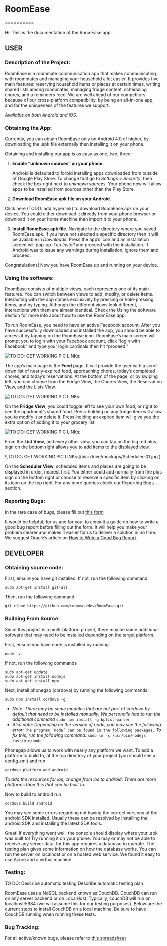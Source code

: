 # RoomEase
==========

Hi! This is the documentation of the RoomEase app.

## USER

### Description of the Project:
RoomEase is a roommate communication app that makes communicating with roommates and managing your household a lot easier. It provides five main features: reserving household items or places at certain times, writing shared lists among roommates, managing fridge content, scheduling chores, and a reminders feed. We are well ahead of our competitors because of our cross-platform compatibility, by being an all-in-one app, and for the uniqueness of the features we support. 

*Available on both Android and iOS.*

### Obtaining the App: 
Currently, you can obtain RoomEase only on Android 4.0 of higher, by downloading the .apk file externally then installing it on your phone.

Obtaining and installing our app is as easy as one, two, three:

1. **Enable “unknown sources” on your phone.**

   Android is defaulted to forbid installing apps downloaded from outside of Google Play Store. To change that go to *Settings >          Security*, then check the box right next to *unknown sources.* Your phone now will allow apps to be installed from sources other       than the Play Store.

2.  **Download RoomEase.apk file on your Android.**

   Click here (TODO: add hyperlink) to download RoomEase.apk on your device. You could either download it directly from your phone browser or download it on your home machine then import it to your phone.

3.  **Install RoomEase.apk file.**
   Navigate to the directory where you saved RoomEase.apk. If you have not selected a specific directory then it will be available in *Downloads.* Press the app’s icon and an installation screen will pop-up. Tap *Install* and proceed with the installation. If Android was to issue any warnings during installation, ignore them and proceed.

Congratulations! Now you have RoomEase up and running on your device.

### Using the software: 

RoomEase consists of multiple views, each represents one of its main features. You can switch between views to add, modify, or delete items. Interacting with the app comes exclusively by pressing or hold-pressing items, and by typing. Although the different views look different, interactions with them are almost identical. Check the Using the software section for more info about how to use the RoomEase app.

To run RoomEase, you need to have an active Facebook account. After you have successfully downloaded and installed the app, you
should be able to access it by tapping on the RoomEase icon. RoomEase’s main screen will prompt you to login with your Facebook       account, click “login with Facebook” and type your login cardinals then hit “proceed.”  

![TO DO: GET WORKING PIC LINKs:](https://drive.google.com/file/d/0B90H4BTOhXjoaDN6ck5hZXNxWTA/view?usp=sharing)

The app’s main page is the **Feed** page. It will provide the user with a scroll-down list of nearly-expired food, approaching chores, today’s completed chores, and today’s reservations. At the bottom of the page, or by swiping left, you can choose from the Fridge View, the Chores View, the Reservation View, and the Lists View.

![TO DO: GET WORKING PIC LINKs:](drive/mockups/Fridge-01.jpg)

On the **Fridge View**, you could toggle left to see your own food, or right to see the apartment’s shared food. Press-holding on any fridge item will allow you to modify it or delete it. Press-holding an expired item will give you the extra option of adding it to your grocery list.

![TO DO: GET WORKING PIC LINKs:](drive/mockups/List-01.jpg)

From the **List View**, and every other view, you can tap on the big red plus sign on the bottom right allows you to add items to the displayed view.

![TO DO: GET WORKING PIC LINKs:](pic: drive/mockups/Scheduler-01.jpg )

On the **Scheduler View**, scheduled items and places are going to be displayed in order, nearest first. You either could add normally from the plus sign on the bottom right or choose to reserve a specific item by clicking on its icon on the top right.
For any more queries check our Reporting Bugs section.

### Reporting Bugs: 

In the rare case of bugs, please fill out [this form](https://docs.google.com/forms/d/1WoumJ1cuiM6K2ZyKYfMbsn028SNex2NL8RquFs0IH9I/edit)

It would be helpful, for us and for you, to consult a guide on how to write a good bug report before filling out the form. It will help you make your problem clearer and makes it easier for us to deliver a solution in no time. We suggest Oracle’s article on [How to Write a Good Bug Report](http://www.oracle.com/technetwork/articles/javase/bugreport-howto-135155.html). 





## DEVELOPER

### Obtaining source code:

First, ensure you have git installed. If not, run the following command: 
```
sudo apt-get install git-all
```
Then, run the following command: 
```
git clone https://github.com/roomeasedev/RoomEase.git
```


### Building From Source:
Since this project is a multi-platform project, there may be some additional
software that may need to be installed depending on the target platform.

First, ensure you have node.js installed by running
```
node -v
```
If not, run the following commands
```
sudo apt-get update
sudo apt-get install nodejs
sudo apt-get install npm
```
Next, install phonegap (cordova) by running the following commands:
```
sudo npm install cordova -g
```
* *Note: There may be some modules that are not part of cordova by default that need to be installed manually.*
   *We personally had to run the additional command* `sudo npm install -g bplist-parser`
* *Also note: Depending on the version of node, you may see the following error:* 
    `The program ‘node’ can be found in the following packages.` 
    *To fix this, run the following command:* `sudo ln -s /usr/bin/nodejs /usr/bin/node`
`

Phonegap allows us to work with nearly any platform we want. To add a platform to build to, at the top directory 
of your project (you should see a config.xml) and run 
```
cordova platform add android
```
*To add the resources for ios, change from ios to android. There are more platforms than this that can be built to.*

Now to build to android run
```
cordova build android
```
You may see some errors regarding not having the correct versions of the android SDK installed. Usually these can be resolved by installing the android SDK and installing the latest SDK tools.

Great! If everything went well, the console should display where your .apk was built to! Try running it on your phone. You may or may not be able to receive any server data, for this app requires a database to operate. The testing plan gives some information on how the database works. You can run the server on localhost or on a hosted web service. We found it easy to use Azure and a virtual machine.


### Testing:

TO DO: Describe automatic testing
Describe automatic testing plan

RoomEase uses a NoSQL backend known as CouchDB. CouchDB can run on any server backend or on LocalHost. Typically, couchDB will run on localhost:5984 (we will assume this for our testing purposes). Below are the current steps to install CouchDB on a local machine. Be sure to have CouchDB running when running these tests. 


### Bug Tracking:
For all active/known bugs, please refer to [this spreadsheet](https://docs.google.com/spreadsheets/d/1TUz7qx3GqziUEGzJB6NABSbTz8rprz-C40Qe7xVgVIM/edit#gid=0)
